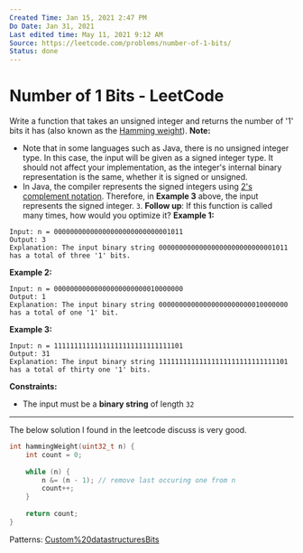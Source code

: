 ```yaml
---
Created Time: Jan 15, 2021 2:47 PM
Do Date: Jan 31, 2021
Last edited time: May 11, 2021 9:12 AM
Source: https://leetcode.com/problems/number-of-1-bits/
Status: done
---
```


# Number of 1 Bits - LeetCode

Write a function that takes an unsigned integer and returns the number of '1' bits it has (also known as the [Hamming weight](http://en.wikipedia.org/wiki/Hamming_weight)).
**Note:**
- Note that in some languages such as Java, there is no unsigned integer type. In this case, the input will be given as a signed integer type. It should not affect your implementation, as the integer's internal binary representation is the same, whether it is signed or unsigned.
- In Java, the compiler represents the signed integers using [2's complement notation](https://en.wikipedia.org/wiki/Two%27s_complement). Therefore, in **Example 3** above, the input represents the signed integer. `3`.
**Follow up**: If this function is called many times, how would you optimize it?
**Example 1:**
```
Input: n = 00000000000000000000000000001011
Output: 3
Explanation: The input binary string 00000000000000000000000000001011 has a total of three '1' bits.
```
**Example 2:**
```
Input: n = 00000000000000000000000010000000
Output: 1
Explanation: The input binary string 00000000000000000000000010000000 has a total of one '1' bit.
```
**Example 3:**
```
Input: n = 11111111111111111111111111111101
Output: 31
Explanation: The input binary string 11111111111111111111111111111101 has a total of thirty one '1' bits.
```
**Constraints:**
- The input must be a **binary string** of length `32`
---
The below solution I found in the leetcode discuss is very good. 
```cpp
int hammingWeight(uint32_t n) {
    int count = 0;
    
    while (n) {
        n &= (n - 1); // remove last occuring one from n
        count++;
    }
    
    return count;
}
```
Patterns: [Custom%20datastructures](Custom%20datastructures.md)[Bits](Bits.md)